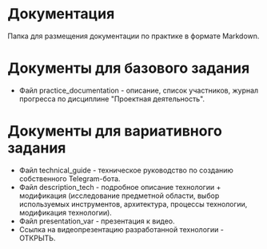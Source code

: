 # Документация

Папка для размещения документации по практике в формате Markdown.

# Документы для базового задания

- Файл practice_documentation - описание, список участников, журнал прогресса по дисциплине "Проектная деятельность".

# Документы для вариативного задания
- Файл technical_guide - техническое руководство по созданию собственного Telegram-бота.
- Файл description_tech - подробное описание технологии + модификация (исследование предметной области, выбор используемых инструментов, архитектура, процессы технологии, модификация технологии).
- Файл presentation_var - презентация к видео.
- Ссылка на видеопрезентацию разработанной технологии - ОТКРЫТЬ.
